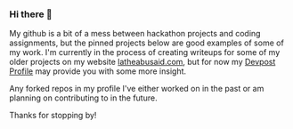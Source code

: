 ### Hi there 👋
My github is a bit of a mess between hackathon projects and coding assignments, but the pinned projects below are good examples of some of my work.
I'm currently in the process of creating writeups for some of my older projects on my website [latheabusaid.com](https://latheabusaid.com), but for now my [Devpost Profile](https://devpost.com/labusaid) may provide you with some more insight.

Any forked repos in my profile I've either worked on in the past or am planning on contributing to in the future.

Thanks for stopping by!

<!--
**labusaid/labusaid** is a ✨ _special_ ✨ repository because its `README.md` (this file) appears on your GitHub profile.

Here are some ideas to get you started:

- 🔭 I’m currently working on ...
- 🌱 I’m currently learning ...
- 👯 I’m looking to collaborate on ...
- 🤔 I’m looking for help with ...
- 💬 Ask me about ...
- 📫 How to reach me: ...
- 😄 Pronouns: ...
- ⚡ Fun fact: ...
-->
